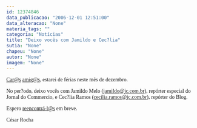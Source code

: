 ```yaml
---
id: 12374846
data_publicacao: "2006-12-01 12:51:00"
data_alteracao: "None"
materia_tags: ""
categoria: "Notícias"
title: "Deixo vocês com Jamildo e Cec?lia"
sutia: "None"
chapeu: "None"
autor: "None"
imagem: "None"
---
```

<p><P><A href=\"mailto:Car@s\"><FONT face=Verdana>Car@s</FONT></A><FONT face=Verdana> </FONT><A href=\"mailto:amig@s\"><FONT face=Verdana>amig@s</FONT></A><FONT face=Verdana>, estarei de férias neste mês de dezembro. </FONT></P></p>
<p><P><FONT face=Verdana>No per?odo, deixo vocês com Jamildo Melo (</FONT><A href=\"mailto:jamildo@jc.com.br\"><FONT face=Verdana>jamildo@jc.com.br</FONT></A><FONT face=Verdana>), repórter especial do Jornal do Commercio, e Cec?lia Ramos (</FONT><A href=\"mailto:cecilia.ramos@jc.com.br\"><FONT face=Verdana>cecilia.ramos@jc.com.br</FONT></A><FONT face=Verdana>), repórter do Blog.</FONT></P></p>
<p><P><FONT face=Verdana>Espero </FONT><A href=\"mailto:reencontrá-l@s\"><FONT face=Verdana>reencontrá-l@s</FONT></A><FONT face=Verdana> em breve.</FONT></P></p>
<p><P><FONT face=Verdana>César Rocha</FONT></P> </p>
